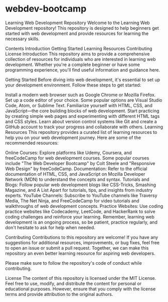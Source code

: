 # webdev-bootcamp
Learning Web Development Repository
Welcome to the Learning Web Development repository! This repository is designed to help beginners get started with web development and provide resources for learning the necessary skills.

Contents
Introduction
Getting Started
Learning Resources
Contributing
License
Introduction
This repository aims to provide a comprehensive collection of resources for individuals who are interested in learning web development. Whether you're a complete beginner or have some programming experience, you'll find useful information and guidance here.

Getting Started
Before diving into web development, it's essential to set up your development environment. Follow these steps to get started:

Install a modern web browser such as Google Chrome or Mozilla Firefox.
Set up a code editor of your choice. Some popular options are Visual Studio Code, Atom, or Sublime Text.
Familiarize yourself with HTML, CSS, and JavaScript—the core building blocks of web development.
Start practicing by creating simple web pages and experimenting with different HTML tags and CSS styles.
Learn about version control systems like Git and create a GitHub account to track your progress and collaborate with others.
Learning Resources
This repository provides a curated list of learning resources to help you on your web development journey. Here are some of the recommended resources:

Online Courses: Explore platforms like Udemy, Coursera, and freeCodeCamp for web development courses. Some popular courses include "The Web Developer Bootcamp" by Colt Steele and "Responsive Web Design" by freeCodeCamp.
Documentation: Refer to the official documentation of HTML, CSS, and JavaScript on Mozilla Developer Network (MDN) to understand the concepts and syntax.
Tutorials and Blogs: Follow popular web development blogs like CSS-Tricks, Smashing Magazine, and A List Apart for tutorials, tips, and insights from industry experts.
YouTube Channels: Subscribe to YouTube channels like Traversy Media, The Net Ninja, and FreeCodeCamp for video tutorials and walkthroughs of web development concepts.
Practice Websites: Use coding practice websites like Codecademy, LeetCode, and HackerRank to solve coding challenges and reinforce your learning.
Remember, learning web development is an ongoing process, so be patient, practice regularly, and don't hesitate to ask for help when needed.

Contributing
Contributions to this repository are welcome! If you have any suggestions for additional resources, improvements, or bug fixes, feel free to open an issue or submit a pull request. Together, we can make this repository an even better learning resource for aspiring web developers.

Please make sure to follow the repository's code of conduct while contributing.

License
The content of this repository is licensed under the MIT License. Feel free to use, modify, and distribute the content for personal or educational purposes. However, ensure that you comply with the license terms and provide attribution to the original authors.
